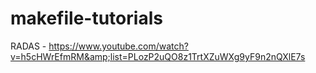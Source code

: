 # makefile-tutorials
 RADAS - https://www.youtube.com/watch?v=h5cHWrEfmRM&amp;list=PLozP2uQO8z1TrtXZuWXg9yF9n2nQXlE7s
